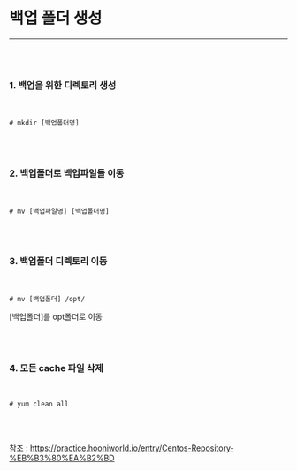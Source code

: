 <h1>백업 폴더 생성</h1><hr>
<br><br>


<h3>1. 백업을 위한 디렉토리 생성</h3>
<br>

<pre><code># mkdir [백업폴더명]
</code></pre><br><br>


<h3>2. 백업폴더로 백업파일들 이동</h3>
<br>

<pre><code># mv [백업파일명] [백업폴더명]
</code></pre><br><br>


<h3>3. 백업폴더 디렉토리 이동</h3>
<br>

<pre><code># mv [백업폴더] /opt/
</code></pre>

<p>[백업폴더]를 opt폴더로 이동</p>
<br><br>


<h3>4. 모든 cache 파일 삭제</h3>
<br>

<pre><code># yum clean all
</code></pre><br><br>

참조 : https://practice.hooniworld.io/entry/Centos-Repository-%EB%B3%80%EA%B2%BD
